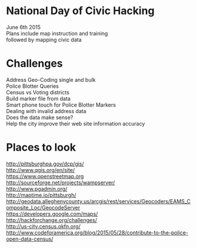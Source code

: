 # National Day of Civic Hacking
June 6th 2015 <br>
Plans include map instruction and training <br>
followed by mapping civic data <br>
# Challenges
Address Geo-Coding single and bulk <br>
Police Blotter Queries <br>
Census vs Voting districts <br>
Build marker file from data <br>
Smart phone touch for Police Blotter Markers <br>
Dealing with invalid address data <br>
Does the data make sense? <br>
Help the city improve their web site information accuracy <br>
# Places to look
http://pittsburghpa.gov/dcp/gis/ <br>
http://www.qgis.org/en/site/ <br>
https://www.openstreetmap.org <br>
http://sourceforge.net/projects/wampserver/ <br>
http://www.pgadmin.org/ <br>
http://maptime.io/pittsburgh/ <br>
http://geodata.alleghenycounty.us/arcgis/rest/services/Geocoders/EAMS_Composite_Loc/GeocodeServer <br>
https://developers.google.com/maps/ <br>
http://hackforchange.org/challenges/ <br>
http://us-city.census.okfn.org/ <br>
http://www.codeforamerica.org/blog/2015/05/28/contribute-to-the-police-open-data-census/ <br>





